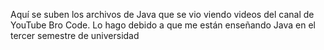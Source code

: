 Aquí se suben los archivos de Java que se vio viendo videos del canal de YouTube Bro Code.
Lo hago debido a que me están enseñando Java en el tercer semestre de universidad 

